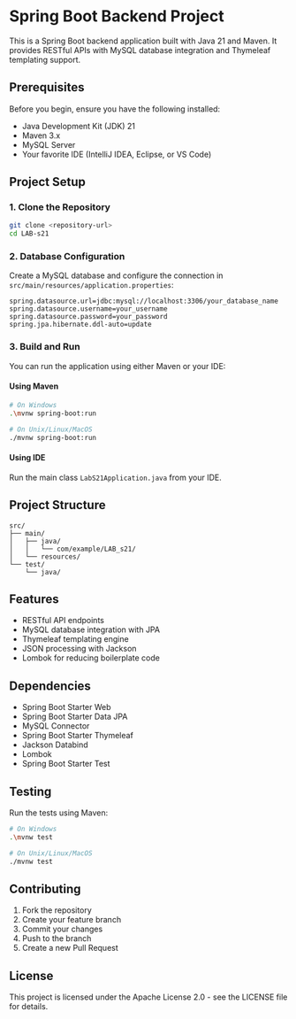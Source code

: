 # Spring Boot Backend Project

This is a Spring Boot backend application built with Java 21 and Maven. It provides RESTful APIs with MySQL database integration and Thymeleaf templating support.

## Prerequisites

Before you begin, ensure you have the following installed:

- Java Development Kit (JDK) 21
- Maven 3.x
- MySQL Server
- Your favorite IDE (IntelliJ IDEA, Eclipse, or VS Code)

## Project Setup

### 1. Clone the Repository

```bash
git clone <repository-url>
cd LAB-s21
```

### 2. Database Configuration

Create a MySQL database and configure the connection in `src/main/resources/application.properties`:

```properties
spring.datasource.url=jdbc:mysql://localhost:3306/your_database_name
spring.datasource.username=your_username
spring.datasource.password=your_password
spring.jpa.hibernate.ddl-auto=update
```

### 3. Build and Run

You can run the application using either Maven or your IDE:

#### Using Maven

```bash
# On Windows
.\mvnw spring-boot:run

# On Unix/Linux/MacOS
./mvnw spring-boot:run
```

#### Using IDE

Run the main class `LabS21Application.java` from your IDE.

## Project Structure

```
src/
├── main/
│   ├── java/
│   │   └── com/example/LAB_s21/
│   └── resources/
└── test/
    └── java/
```

## Features

- RESTful API endpoints
- MySQL database integration with JPA
- Thymeleaf templating engine
- JSON processing with Jackson
- Lombok for reducing boilerplate code

## Dependencies

- Spring Boot Starter Web
- Spring Boot Starter Data JPA
- MySQL Connector
- Spring Boot Starter Thymeleaf
- Jackson Databind
- Lombok
- Spring Boot Starter Test

## Testing

Run the tests using Maven:

```bash
# On Windows
.\mvnw test

# On Unix/Linux/MacOS
./mvnw test
```

## Contributing

1. Fork the repository
2. Create your feature branch
3. Commit your changes
4. Push to the branch
5. Create a new Pull Request

## License

This project is licensed under the Apache License 2.0 - see the LICENSE file for details.